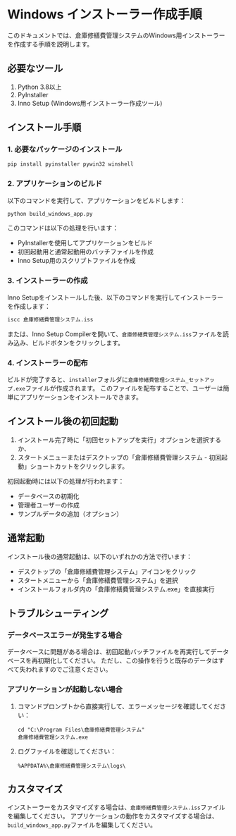 # Windows インストーラー作成手順

このドキュメントでは、倉庫修繕費管理システムのWindows用インストーラーを作成する手順を説明します。

## 必要なツール

1. Python 3.8以上
2. PyInstaller
3. Inno Setup (Windows用インストーラー作成ツール)

## インストール手順

### 1. 必要なパッケージのインストール

```bash
pip install pyinstaller pywin32 winshell
```

### 2. アプリケーションのビルド

以下のコマンドを実行して、アプリケーションをビルドします：

```bash
python build_windows_app.py
```

このコマンドは以下の処理を行います：
- PyInstallerを使用してアプリケーションをビルド
- 初回起動用と通常起動用のバッチファイルを作成
- Inno Setup用のスクリプトファイルを作成

### 3. インストーラーの作成

Inno Setupをインストールした後、以下のコマンドを実行してインストーラーを作成します：

```bash
iscc 倉庫修繕費管理システム.iss
```

または、Inno Setup Compilerを開いて、`倉庫修繕費管理システム.iss`ファイルを読み込み、ビルドボタンをクリックします。

### 4. インストーラーの配布

ビルドが完了すると、`installer`フォルダに`倉庫修繕費管理システム_セットアップ.exe`ファイルが作成されます。
このファイルを配布することで、ユーザーは簡単にアプリケーションをインストールできます。

## インストール後の初回起動

1. インストール完了時に「初回セットアップを実行」オプションを選択するか、
2. スタートメニューまたはデスクトップの「倉庫修繕費管理システム - 初回起動」ショートカットをクリックします。

初回起動時には以下の処理が行われます：
- データベースの初期化
- 管理者ユーザーの作成
- サンプルデータの追加（オプション）

## 通常起動

インストール後の通常起動は、以下のいずれかの方法で行います：
- デスクトップの「倉庫修繕費管理システム」アイコンをクリック
- スタートメニューから「倉庫修繕費管理システム」を選択
- インストールフォルダ内の「倉庫修繕費管理システム.exe」を直接実行

## トラブルシューティング

### データベースエラーが発生する場合

データベースに問題がある場合は、初回起動バッチファイルを再実行してデータベースを再初期化してください。
ただし、この操作を行うと既存のデータはすべて失われますのでご注意ください。

### アプリケーションが起動しない場合

1. コマンドプロンプトから直接実行して、エラーメッセージを確認してください：
   ```
   cd "C:\Program Files\倉庫修繕費管理システム"
   倉庫修繕費管理システム.exe
   ```

2. ログファイルを確認してください：
   ```
   %APPDATA%\倉庫修繕費管理システム\logs\
   ```

## カスタマイズ

インストーラーをカスタマイズする場合は、`倉庫修繕費管理システム.iss`ファイルを編集してください。
アプリケーションの動作をカスタマイズする場合は、`build_windows_app.py`ファイルを編集してください。